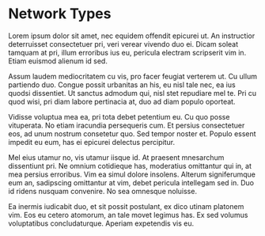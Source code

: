 # Network Types

Lorem ipsum dolor sit amet, nec equidem offendit epicurei ut. An instructior deterruisset consectetuer pri, veri verear vivendo duo ei. Dicam soleat tamquam at pri, illum erroribus ius eu, pericula electram scripserit vim in. Etiam euismod alienum id sed.

Assum laudem mediocritatem cu vis, pro facer feugiat verterem ut. Cu ullum partiendo duo. Congue possit urbanitas an his, eu nisl tale nec, ea ius quodsi dissentiet. Ut sanctus admodum qui, nisl stet repudiare mel te. Pri cu quod wisi, pri diam labore pertinacia at, duo ad diam populo oporteat.

Vidisse voluptua mea ea, pri tota debet petentium eu. Cu quo posse vituperata. No etiam iracundia persequeris cum. Et persius consectetuer eos, ad unum nostrum consetetur quo. Sed tempor noster et. Populo essent impedit eu eum, has ei epicurei delectus percipitur.

Mel eius utamur no, vis utamur iisque id. At praesent mnesarchum dissentiunt pri. Ne omnium cotidieque has, moderatius omittantur qui in, at mea persius erroribus. Vim ea simul dolore insolens. Alterum signiferumque eum an, sadipscing omittantur at vim, debet pericula intellegam sed in. Duo id ridens nusquam convenire. No sea omnesque noluisse.

Ea inermis iudicabit duo, et sit possit postulant, ex dico utinam platonem vim. Eos eu cetero atomorum, an tale movet legimus has. Ex sed volumus voluptatibus concludaturque. Aperiam expetendis vis eu.

